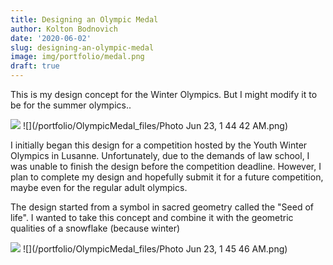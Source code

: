 ```yaml
---
title: Designing an Olympic Medal
author: Kolton Bodnovich
date: '2020-06-02'
slug: designing-an-olympic-medal
image: img/portfolio/medal.png
draft: true
---
```


This is my design concept for the Winter Olympics. But I might modify it to be for the summer olympics..

<!--more-->

![](/portfolio/OlympicMedal_files/medal_topview.png)
![](/portfolio/OlympicMedal_files/Photo Jun 23, 1 44 42 AM.png)

I initially began this design for a competition hosted by the Youth Winter Olympics in Lusanne. Unfortunately, due to the demands of law school, I was unable to finish the design before the competition deadline. However, I plan to complete my design and hopefully submit it for a future competition, maybe even for the regular adult olympics. 

The design started from a symbol in sacred geometry called the "Seed of life". I wanted to take this concept and combine it with the geometric qualities of a snowflake (because winter)

![](/portfolio/OlympicMedal_files/OlympicMedal_sketch_1.png)
![](/portfolio/OlympicMedal_files/Photo Jun 23, 1 45 46 AM.png)


